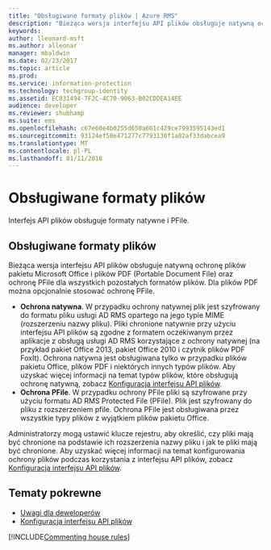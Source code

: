 ```yaml
---
title: "Obsługiwane formaty plików | Azure RMS"
description: "Bieżąca wersja interfejsu API plików obsługuje natywną ochronę plików pakietu MS Office i plików PDF oraz ochronę PFile dla wszystkich pozostałych formatów plików."
keywords: 
author: lleonard-msft
ms.author: alleonar
manager: mbaldwin
ms.date: 02/23/2017
ms.topic: article
ms.prod: 
ms.service: information-protection
ms.technology: techgroup-identity
ms.assetid: EC831494-7F2C-4C70-9063-B02CDDEA14EE
audience: developer
ms.reviewer: shubhamp
ms.suite: ems
ms.openlocfilehash: c67e60e4b0255d658a661c429ce7993595143ed1
ms.sourcegitcommit: 93124ef58e471277c7793130f1a82af33dabcea9
ms.translationtype: MT
ms.contentlocale: pl-PL
ms.lasthandoff: 01/11/2018
---
```

# <a name="supported-file-formats"></a>Obsługiwane formaty plików

Interfejs API plików obsługuje formaty natywne i PFile.

## <a name="supported-file-formats"></a>Obsługiwane formaty plików

Bieżąca wersja interfejsu API plików obsługuje natywną ochronę plików pakietu Microsoft Office i plików PDF (Portable Document File) oraz ochronę PFile dla wszystkich pozostałych formatów plików. Dla plików PDF można opcjonalnie stosować ochronę PFile.

-   **Ochrona natywna**. W przypadku ochrony natywnej plik jest szyfrowany do formatu pliku usługi AD RMS opartego na jego typie MIME (rozszerzeniu nazwy pliku). Pliki chronione natywnie przy użyciu interfejsu API plików są zgodne z formatem oczekiwanym przez aplikacje z obsługą usługi AD RMS korzystające z ochrony natywnej (na przykład pakiet Office 2013, pakiet Office 2010 i czytnik plików PDF FoxIt). Ochrona natywna jest obsługiwana tylko w przypadku plików pakietu Office, plików PDF i niektórych innych typów plików. Aby uzyskać więcej informacji na temat typów plików, które obsługują ochronę natywną, zobacz [Konfiguracja interfejsu API plików](file-api-configuration.md).
-   **Ochrona PFile**. W przypadku ochrony PFile pliki są szyfrowane przy użyciu formatu AD RMS Protected File (PFile). Plik jest szyfrowany do pliku z rozszerzeniem pfile. Ochrona PFile jest obsługiwana przez wszystkie typy plików z wyjątkiem plików pakietu Office.

Administratorzy mogą ustawić klucze rejestru, aby określić, czy pliki mają być chronione na podstawie ich rozszerzenia nazwy pliku i jak te pliki mają być chronione. Aby uzyskać więcej informacji na temat konfigurowania ochrony plików podczas korzystania z interfejsu API plików, zobacz [Konfiguracja interfejsu API plików](file-api-configuration.md).

## <a name="related-topics"></a>Tematy pokrewne

* [Uwagi dla deweloperów](developer-notes.md)
* [Konfiguracja interfejsu API plików](file-api-configuration.md)
 
[!INCLUDE[Commenting house rules](../includes/houserules.md)]